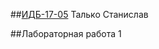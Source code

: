 ##[ИДБ-17-05](https://github.com/stankin/design-part-1/wiki/list-idb-17-05) Талько Станислав

##Лабораторная работа 1
